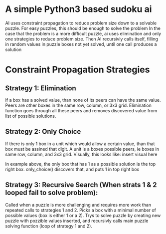 # A simple Python3 based sudoku ai
AI uses constraint propagation to reduce problem size down to a solvable puzzle. For easy puzzles, this should be enough to solve the problem
In the case that the problem is a more difficult puzzle, ai uses elimination and only one strategies to reduce problem size. Then AI recursivly calls itself, filling in random values in puzzle boxes not yet solved, until one call produces a solution

# Constraint Propagation Strategies
## Strategy 1: Elimination
If a box has a solved value, than none of its peers can have the same value. Peers are other boxes in the same row, column, or 3x3 grid. Elimination function goes through all these peers and removes discovered value from list of possible solutions.

## Strategy 2: Only Choice
If there is only 1 box in a unit which would allow a certain value, than that box must be assined that digit. A unit is a boxes possible peers, ie boxes in same row, column, and 3x3 grid. Visually, this looks like:
 insert visual here

In example above, the only box that has 1 as a possible solution is the top right box. only_choice() discovers that, and puts 1 in top right box

## Strategy 3: Recursive Search (When strats 1 & 2 looped fail to solve problem):
Called when a puzzle is more challenging and requires more work than repeated calls to strategies 1 and 2. Picks a box with a minimal number of possible values (box is either 1 or a 2). Trys to solve puzzle by creating new puzzle with pozzible values inserted, and recursivly calls main puzzle solving function (loop of strategy 1 and 2).